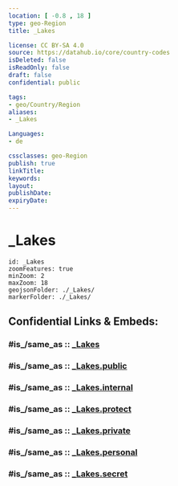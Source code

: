```yaml
---
location: [ -0.8 , 18 ] 
type: geo-Region
title: _Lakes

license: CC BY-SA 4.0
source: https://datahub.io/core/country-codes
isDeleted: false
isReadOnly: false
draft: false
confidential: public

tags:
- geo/Country/Region
aliases:
- _Lakes

Languages:
- de

cssclasses: geo-Region
publish: true
linkTitle: 
keywords: 
layout: 
publishDate: 
expiryDate: 
---
```


# _Lakes

```leaflet
id: _Lakes
zoomFeatures: true 
minZoom: 2 
maxZoom: 18
geojsonFolder: ./_Lakes/
markerFolder: ./_Lakes/
```


## Confidential Links & Embeds: 

### #is_/same_as :: [_Lakes](/_Standards/Earth/Continent/Africa/Africa~Central/Congo~Kinshasa/provinces~Congo-Kinshasa@1997/Équateur/_Lakes.md) 

### #is_/same_as :: [_Lakes.public](/_public/Earth/Continent/Africa/Africa~Central/Congo~Kinshasa/provinces~Congo-Kinshasa@1997/Équateur/_Lakes.public.md) 

### #is_/same_as :: [_Lakes.internal](/_internal/Earth/Continent/Africa/Africa~Central/Congo~Kinshasa/provinces~Congo-Kinshasa@1997/Équateur/_Lakes.internal.md) 

### #is_/same_as :: [_Lakes.protect](/_protect/Earth/Continent/Africa/Africa~Central/Congo~Kinshasa/provinces~Congo-Kinshasa@1997/Équateur/_Lakes.protect.md) 

### #is_/same_as :: [_Lakes.private](/_private/Earth/Continent/Africa/Africa~Central/Congo~Kinshasa/provinces~Congo-Kinshasa@1997/Équateur/_Lakes.private.md) 

### #is_/same_as :: [_Lakes.personal](/_personal/Earth/Continent/Africa/Africa~Central/Congo~Kinshasa/provinces~Congo-Kinshasa@1997/Équateur/_Lakes.personal.md) 

### #is_/same_as :: [_Lakes.secret](/_secret/Earth/Continent/Africa/Africa~Central/Congo~Kinshasa/provinces~Congo-Kinshasa@1997/Équateur/_Lakes.secret.md)

